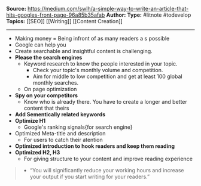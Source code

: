 **Source:** https://medium.com/swlh/a-simple-way-to-write-an-article-that-hits-googles-front-page-96a85b35afab
**Author:**
**Type:** #litnote #todevelop 
**Topics:** [[SEO]] [[Writing]] [[Content Creation]]

----

- Making money = Being infront of as many readers a s possible
- Google can help you
- Create searchable and insightful content is challenging.
- **Please the search engines**
	- Keyword research to know the people interested in your topic.
		- Check your topic's monthly volume and competition. 
		- Aim for middle to low competition and get at least 100 global monthly searches.
	- On page optimization
- **Spy on your competitors**
	- Know who is already there. You have to create a longer and better content that theirs
- **Add Sementically related keywords**
- **Optimize H1**
	- Google's ranking signals{for search engine}
- Optimized Meta-title and description
	- For users to catch their atention
- **Optimized introduction to hook readers and keep them reading**
- **Optimized H2, H3**
	- For giving structure to your content and improve reading experience 
> - “You will significantly reduce your working hours and increase your output if you start writing for your readers.” 
